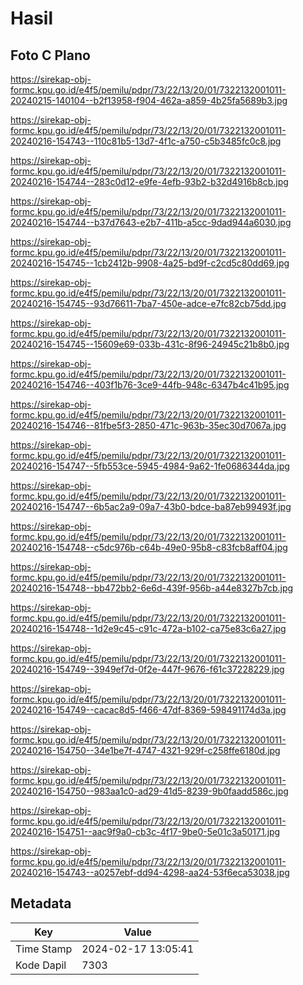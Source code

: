 # Hasil

## Foto C Plano

https://sirekap-obj-formc.kpu.go.id/e4f5/pemilu/pdpr/73/22/13/20/01/7322132001011-20240215-140104--b2f13958-f904-462a-a859-4b25fa5689b3.jpg

https://sirekap-obj-formc.kpu.go.id/e4f5/pemilu/pdpr/73/22/13/20/01/7322132001011-20240216-154743--110c81b5-13d7-4f1c-a750-c5b3485fc0c8.jpg

https://sirekap-obj-formc.kpu.go.id/e4f5/pemilu/pdpr/73/22/13/20/01/7322132001011-20240216-154744--283c0d12-e9fe-4efb-93b2-b32d4916b8cb.jpg

https://sirekap-obj-formc.kpu.go.id/e4f5/pemilu/pdpr/73/22/13/20/01/7322132001011-20240216-154744--b37d7643-e2b7-411b-a5cc-9dad944a6030.jpg

https://sirekap-obj-formc.kpu.go.id/e4f5/pemilu/pdpr/73/22/13/20/01/7322132001011-20240216-154745--1cb2412b-9908-4a25-bd9f-c2cd5c80dd69.jpg

https://sirekap-obj-formc.kpu.go.id/e4f5/pemilu/pdpr/73/22/13/20/01/7322132001011-20240216-154745--93d76611-7ba7-450e-adce-e7fc82cb75dd.jpg

https://sirekap-obj-formc.kpu.go.id/e4f5/pemilu/pdpr/73/22/13/20/01/7322132001011-20240216-154745--15609e69-033b-431c-8f96-24945c21b8b0.jpg

https://sirekap-obj-formc.kpu.go.id/e4f5/pemilu/pdpr/73/22/13/20/01/7322132001011-20240216-154746--403f1b76-3ce9-44fb-948c-6347b4c41b95.jpg

https://sirekap-obj-formc.kpu.go.id/e4f5/pemilu/pdpr/73/22/13/20/01/7322132001011-20240216-154746--81fbe5f3-2850-471c-963b-35ec30d7067a.jpg

https://sirekap-obj-formc.kpu.go.id/e4f5/pemilu/pdpr/73/22/13/20/01/7322132001011-20240216-154747--5fb553ce-5945-4984-9a62-1fe0686344da.jpg

https://sirekap-obj-formc.kpu.go.id/e4f5/pemilu/pdpr/73/22/13/20/01/7322132001011-20240216-154747--6b5ac2a9-09a7-43b0-bdce-ba87eb99493f.jpg

https://sirekap-obj-formc.kpu.go.id/e4f5/pemilu/pdpr/73/22/13/20/01/7322132001011-20240216-154748--c5dc976b-c64b-49e0-95b8-c83fcb8aff04.jpg

https://sirekap-obj-formc.kpu.go.id/e4f5/pemilu/pdpr/73/22/13/20/01/7322132001011-20240216-154748--bb472bb2-6e6d-439f-956b-a44e8327b7cb.jpg

https://sirekap-obj-formc.kpu.go.id/e4f5/pemilu/pdpr/73/22/13/20/01/7322132001011-20240216-154748--1d2e9c45-c91c-472a-b102-ca75e83c6a27.jpg

https://sirekap-obj-formc.kpu.go.id/e4f5/pemilu/pdpr/73/22/13/20/01/7322132001011-20240216-154749--3949ef7d-0f2e-447f-9676-f61c37228229.jpg

https://sirekap-obj-formc.kpu.go.id/e4f5/pemilu/pdpr/73/22/13/20/01/7322132001011-20240216-154749--cacac8d5-f466-47df-8369-598491174d3a.jpg

https://sirekap-obj-formc.kpu.go.id/e4f5/pemilu/pdpr/73/22/13/20/01/7322132001011-20240216-154750--34e1be7f-4747-4321-929f-c258ffe6180d.jpg

https://sirekap-obj-formc.kpu.go.id/e4f5/pemilu/pdpr/73/22/13/20/01/7322132001011-20240216-154750--983aa1c0-ad29-41d5-8239-9b0faadd586c.jpg

https://sirekap-obj-formc.kpu.go.id/e4f5/pemilu/pdpr/73/22/13/20/01/7322132001011-20240216-154751--aac9f9a0-cb3c-4f17-9be0-5e01c3a50171.jpg

https://sirekap-obj-formc.kpu.go.id/e4f5/pemilu/pdpr/73/22/13/20/01/7322132001011-20240216-154743--a0257ebf-dd94-4298-aa24-53f6eca53038.jpg


## Metadata

| Key        | Value               |
| ---------- | ------------------- |
| Time Stamp | 2024-02-17 13:05:41 |
| Kode Dapil | 7303                |



